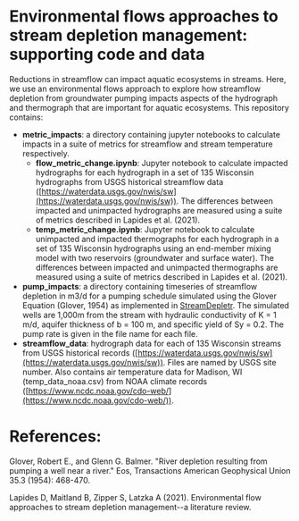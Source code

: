 # Environmental flows approaches to stream depletion management: supporting code and data

Reductions in streamflow can impact aquatic ecosystems in streams. Here, we use an environmental flows approach to explore how streamflow depletion from groundwater pumping impacts aspects of the hydrograph and thermograph that are important for aquatic ecosystems. This repository contains:
* **metric_impacts**: a directory containing jupyter notebooks to calculate impacts in a suite of metrics for streamflow and stream temperature respectively.
    * **flow_metric_change.ipynb**: Jupyter notebook to calculate impacted hydrographs for each hydrograph in a set of 135 Wisconsin hydrographs from USGS historical streamflow data ([https://waterdata.usgs.gov/nwis/sw](https://waterdata.usgs.gov/nwis/sw)). The differences between impacted and unimpacted hydrographs are measured using a suite of metrics described in Lapides et al. (2021).
    * **temp_metric_change.ipynb**: Jupyter notebook to calculate unimpacted and impacted thermographs for each hydrograph in a set of 135 Wisconsin hydrographs using an end-member mixing model with two reservoirs (groundwater and surface water). The differences between impacted and unimpacted thermographs are measured using a suite of metrics described in Lapides et al. (2021).
* **pump_impacts**: a directory containing timeseries of streamflow depletion in m3/d for a pumping schedule simulated using the Glover Equation (Glover, 1954) as implemented in [StreamDepletr](https://cran.r-project.org/web/packages/streamDepletr/index.html). The simulated wells are 1,000m from the stream with  hydraulic conductivity of K = 1 m/d, aquifer thickness of b = 100 m, and specific yield of Sy = 0.2. The pump rate is given in the file name for each file.
* **streamflow_data**: hydrograph data for each of 135 Wisconsin streams from USGS historical records ([https://waterdata.usgs.gov/nwis/sw](https://waterdata.usgs.gov/nwis/sw)). Files are named by USGS site number. Also contains air temperature data for Madison, WI (temp_data_noaa.csv) from NOAA climate records ([https://www.ncdc.noaa.gov/cdo-web/](https://www.ncdc.noaa.gov/cdo-web/)).


# References:

Glover, Robert E., and Glenn G. Balmer. "River depletion resulting from pumping a well near a river." Eos, Transactions American Geophysical Union 35.3 (1954): 468-470.

Lapides D, Maitland B, Zipper S, Latzka A (2021). Environmental flow approaches to stream depletion management--a literature review.
